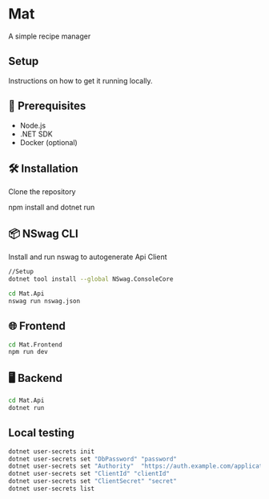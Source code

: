 # Mat

A simple recipe manager

## Setup

Instructions on how to get it running locally.

## 🧱 Prerequisites
- Node.js
- .NET SDK
- Docker (optional)

## 🛠️ Installation

Clone the repository

npm install and dotnet run

## 📦 NSwag CLI

Install and run nswag to autogenerate Api Client

```bash
//Setup
dotnet tool install --global NSwag.ConsoleCore

cd Mat.Api
nswag run nswag.json
```

## 🌐 Frontend

```bash
cd Mat.Frontend
npm run dev
```

## 🖥️ Backend

```bash
cd Mat.Api
dotnet run
```

## Local testing

```bash
dotnet user-secrets init
dotnet user-secrets set "DbPassword" "password"
dotnet user-secrets set "Authority"  "https://auth.example.com/application/o/app"
dotnet user-secrets set "ClientId" "clientId"
dotnet user-secrets set "ClientSecret" "secret"
dotnet user-secrets list
```